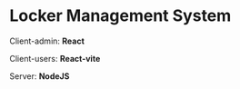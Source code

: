 <h1>Locker Management System</h1>

Client-admin: <b>React</b>

Client-users: <b>React-vite</b>

Server: <b>NodeJS</b>
